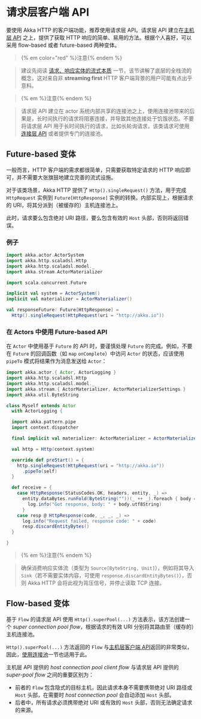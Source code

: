 # 请求层客户端 API

要使用 Akka HTTP 的客户端功能，推荐使用请求层 API。请求层 API 建立在[主机层 API](./Host-Level_Client-Side_API.md) 之上，提供了获取 HTTP 响应的简单、易用的方法。根据个人喜好，可以采用 flow-based 或者 future-based 两种变体。

>{% em color="red" %}注意{% endem %}

>建议先阅读 [请求、响应实体的流式本质](../streaming_nature/introduction.md) 一节，该节讲解了底层的全栈流的概念，这对来自非 **streaming first** HTTP 客户端背景的用户可能有点出乎意料。

>{% em %}注意{% endem %}

>请求层 API 建立在 actor 系统内部共享的连接池之上，使用连接池带来的后果是，长时间执行的请求将阻塞连接，并导致其他连接处于饥饿状态。不要将请求层 API 用于长时间执行的请求，比如长轮询请求，该类请求可使用 [连接层 API](./Connection-Level_Client-Side_API.md) 或者提供专门的连接池。

## Future-based 变体

一般而言，HTTP 客户端的需求都很简单，只需要获取特定请求的 HTTP 响应即可，并不需要大张旗鼓地建立完善的流式设施。

对于该类场景，Akka HTTP 提供了 `Http().singleRequest()` 方法，用于完成 `HttpRequest` 实例到 `Future[HttpResponse]` 实例的转换。内部实现上，根据请求的 URI，将其分派到（被缓存的）主机连接池上。

此时，请求要么包含绝对 URI 路径，要么包含有效的 `Host` 头部，否则将返回错误。

### 例子

```scala
import akka.actor.ActorSystem
import akka.http.scaladsl.Http
import akka.http.scaladsl.model._
import akka.stream.ActorMaterializer

import scala.concurrent.Future

implicit val system = ActorSystem()
implicit val materializer = ActorMaterializer()

val responseFuture: Future[HttpResponse] =
  Http().singleRequest(HttpRequest(uri = "http://akka.io"))
```

### 在 Actors 中使用 Future-based API

在 `Actor` 中使用基于 `Future` 的 API 时，要谨慎处理 `Future` 的完成。例如，不要在 `Future` 的回调函数（如 `map` `onComplete`）中访问 `Actor` 的状态，应该使用 `pipeTo` 模式将结果作为消息发送给 `Actor`：

```scala
import akka.actor.{ Actor, ActorLogging }
import akka.http.scaladsl.Http
import akka.http.scaladsl.model._
import akka.stream.{ ActorMaterializer, ActorMaterializerSettings }
import akka.util.ByteString

class Myself extends Actor
  with ActorLogging {

  import akka.pattern.pipe
  import context.dispatcher

  final implicit val materializer: ActorMaterializer = ActorMaterializer(ActorMaterializerSettings(context.system))

  val http = Http(context.system)

  override def preStart() = {
    http.singleRequest(HttpRequest(uri = "http://akka.io"))
      .pipeTo(self)
  }

  def receive = {
    case HttpResponse(StatusCodes.OK, headers, entity, _) =>
      entity.dataBytes.runFold(ByteString(""))(_ ++ _).foreach { body =>
        log.info("Got response, body: " + body.utf8String)
      }
    case resp @ HttpResponse(code, _, _, _) =>
      log.info("Request failed, response code: " + code)
      resp.discardEntityBytes()
  }

}
```

>{% em %}注意{% endem %}

> 确保消费响应实体流（类型为 `Source[ByteString, Unit]`），例如将其导入 `Sink`（若不需要实体内容，可使用 `response.discardEntityBytes()`），否则 Akka HTTP 会将此视为背压信号，并停止读取 TCP 连接。

## Flow-based 变体

基于 `Flow` 的请求层 API 使用 `Http().superPool(...)` 方法表示，该方法创建一个 *super connection pool flow*，根据请求的有效 URI 分别将其路由至（缓存的）主机连接池。

`Http().superPool(...)` 方法返回的 `Flow` 与[主机层客户端 API](./Host-Level_Client-Side_API.md)返回的非常类似，因此，[使用连接池](./Host-Level_Client-Side_API.md#使用主机连接池)一节也适用于此。

主机层 API 提供的 *host connection pool client flow* 与请求层 API 提供的 *super-pool flow* 之间的重要区别为：

* 前者的 `Flow` 包含隐式的目标主机，因此请求本身不需要携带绝对 URI 路径或 `Host` 头部，在需要时 *host connection pool* 会自动添加 `Host` 头部。
* 后者中，所有请求必须携带绝对 URI 或有效的 `Host` 头部，否则无法确定请求的来源。
